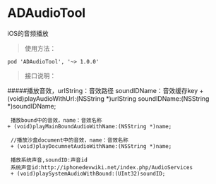 # ADAudioTool
iOS的音频播放

> 使用方法：

    pod 'ADAudioTool', '~> 1.0.0'
    
> 接口说明：

#####播放音效，urlString：音效路径 soundIDName：音效缓存key
    + (void)playAudioWithUrl:(NSString *)urlString soundIDName:(NSString *)soundIDName;

     播放bound中的音效，name：音效名称
    + (void)playMainBoundAudioWithName:(NSString *)name;

     //播放沙盒document中的音效，name：音效名称
     + (void)playDocumnetAudioWithName:(NSString *)name;

     播放系统声音,soundID:声音id
     系统声音id:http://iphonedevwiki.net/index.php/AudioServices
     + (void)playSystemAudioWithBound:(UInt32)soundID;
